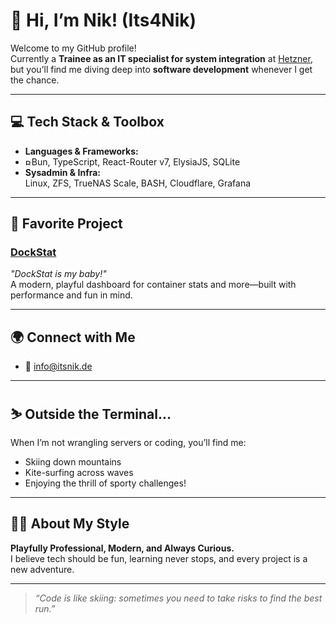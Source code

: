 # 👋 Hi, I’m Nik! (Its4Nik)

Welcome to my GitHub profile!  
Currently a **Trainee as an IT specialist for system integration** at [Hetzner](https://hetzner.com), but you’ll find me diving deep into **software development** whenever I get the chance.

---

## 💻 Tech Stack & Toolbox

- **Languages & Frameworks:**
- <img src="https://bun.sh/logo.svg" alt="Bun Logo" width="10" height="10">Bun, TypeScript, React-Router v7, ElysiaJS, SQLite
- **Sysadmin & Infra:**  
  Linux, ZFS, TrueNAS Scale, BASH, Cloudflare, Grafana

---

## 🚀 Favorite Project

### [DockStat](#)  
_"DockStat is my baby!"_  
A modern, playful dashboard for container stats and more—built with performance and fun in mind.

---

## 🌍 Connect with Me

- 📧 [info@itsnik.de](mailto:info@itsnik.de)

---

## ⛷️ Outside the Terminal...

When I’m not wrangling servers or coding, you’ll find me:
- Skiing down mountains
- Kite-surfing across waves
- Enjoying the thrill of sporty challenges!

---

## 🤹‍♂️ About My Style

**Playfully Professional, Modern, and Always Curious.**  
I believe tech should be fun, learning never stops, and every project is a new adventure.

---

> _“Code is like skiing: sometimes you need to take risks to find the best run.”_
